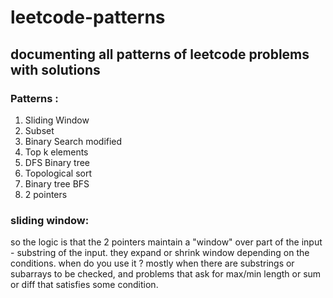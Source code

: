 # leetcode-patterns
## documenting all patterns of leetcode problems with solutions 
### Patterns :
1. Sliding Window
2. Subset
3. Binary Search modified
4. Top k elements
5. DFS Binary tree
6. Topological sort
7. Binary tree BFS
8. 2 pointers

### sliding window:
so the logic is that the 2 pointers maintain a "window" over part of the input - substring of the input. they expand or shrink window depending on the conditions.
when do you use it ?
mostly when there are substrings or subarrays to be checked, and problems that ask for max/min length or sum or diff that satisfies some condition.
